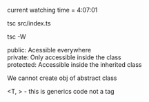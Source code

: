 current watching time = 4:07:01

<!-- command -->

tsc src/index.ts

<!-- watch mode -->

tsc -W

public: Acessible everywhere <br>
private: Only accessible inside the class <br>
protected: Accessible inside the inherited class <br>

We cannot create obj of abstract class

<T, > - this is generics code not a tag
